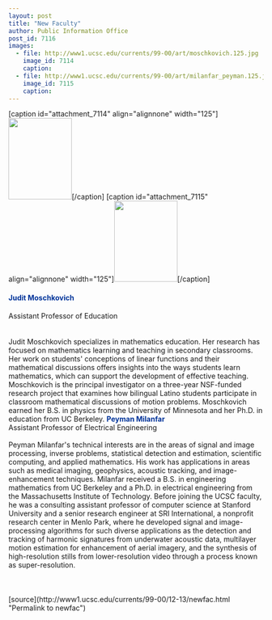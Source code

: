 ```yaml
---
layout: post
title: "New Faculty"
author: Public Information Office
post_id: 7116
images:
  - file: http://www1.ucsc.edu/currents/99-00/art/moschkovich.125.jpg
    image_id: 7114
    caption: 
  - file: http://www1.ucsc.edu/currents/99-00/art/milanfar_peyman.125.jpg
    image_id: 7115
    caption: 
---
```


[caption id="attachment_7114" align="alignnone" width="125"]<a href="http://localhost/mysite/wp-content/uploads/1999/12/moschkovich.125.jpg"><img class="size-full wp-image-7114" src="http://localhost/mysite/wp-content/uploads/1999/12/moschkovich.125.jpg" alt="" width="125" height="161" /></a>[/caption]
[caption id="attachment_7115" align="alignnone" width="125"]<a href="http://localhost/mysite/wp-content/uploads/1999/12/milanfar_peyman.125.jpg"><img class="size-full wp-image-7115" src="http://localhost/mysite/wp-content/uploads/1999/12/milanfar_peyman.125.jpg" alt="" width="125" height="160" /></a>[/caption]
<h4>
  <font color="#003399">Judit Moschkovich</font>
</h4>Assistant Professor of Education<br>
<br>
<br>
Judit Moschkovich specializes in mathematics education. Her research has focused on mathematics learning and teaching in secondary classrooms. Her work on students' conceptions of linear functions and their mathematical discussions offers insights into the ways students learn mathematics, which can support the development of effective teaching. Moschkovich is the principal investigator on a three-year NSF-funded research project that examines how bilingual Latino students participate in classroom mathematical discussions of motion problems. Moschkovich earned her B.S. in physics from the University of Minnesota and her Ph.D. in education from UC Berkeley. <font color="#003399"><b>Peyman Milanfar<br></b></font>Assistant Professor of Electrical Engineering<br>
<br>
Peyman Milanfar's technical interests are in the areas of signal and image processing, inverse problems, statistical detection and estimation, scientific computing, and applied mathematics. His work has applications in areas such as medical imaging, geophysics, acoustic tracking, and image-enhancement techniques. Milanfar received a B.S. in engineering mathematics from UC Berkeley and a Ph.D. in electrical engineering from the Massachusetts Institute of Technology. Before joining the UCSC faculty, he was a consulting assistant professor of computer science at Stanford University and a senior research engineer at SRI International, a nonprofit research center in Menlo Park, where he developed signal and image-processing algorithms for such diverse applications as the detection and tracking of harmonic signatures from underwater acoustic data, multilayer motion estimation for enhancement of aerial imagery, and the synthesis of high-resolution stills from lower-resolution video through a process known as super-resolution.<br>
<br>
<br>
<br>
[source](http://www1.ucsc.edu/currents/99-00/12-13/newfac.html "Permalink to newfac")
